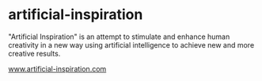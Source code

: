 # artificial-inspiration

"Artificial Inspiration" is an attempt to stimulate and enhance human creativity in a new way using artificial intelligence to achieve new and more creative results. 

www.artificial-inspiration.com
